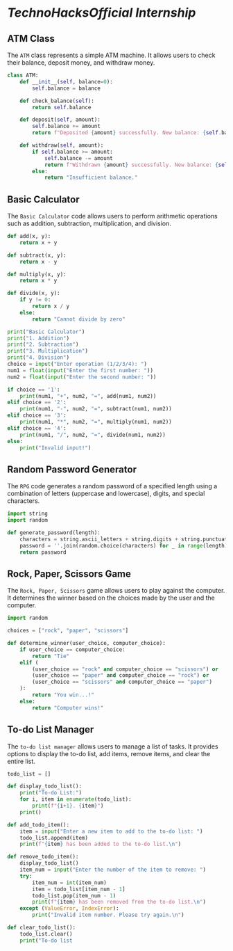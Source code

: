 # _TechnoHacksOfficial_ _Internship_

## ATM Class
The `ATM` class represents a simple ATM machine. It allows users to check their balance, deposit money, and withdraw money.

```python
class ATM:
    def __init__(self, balance=0):
        self.balance = balance

    def check_balance(self):
        return self.balance

    def deposit(self, amount):
        self.balance += amount
        return f"Deposited {amount} successfully. New balance: {self.balance}"

    def withdraw(self, amount):
        if self.balance >= amount:
            self.balance -= amount
            return f"Withdrawn {amount} successfully. New balance: {self.balance}"
        else:
            return "Insufficient balance."
```
## Basic Calculator
The `Basic Calculator` code allows users to perform arithmetic operations such as addition, subtraction, multiplication, and division.

```python
def add(x, y):
    return x + y

def subtract(x, y):
    return x - y

def multiply(x, y):
    return x * y

def divide(x, y):
    if y != 0:
        return x / y
    else:
        return "Cannot divide by zero"

print("Basic Calculator")
print("1. Addition")
print("2. Subtraction")
print("3. Multiplication")
print("4. Division")
choice = input("Enter operation (1/2/3/4): ")
num1 = float(input("Enter the first number: "))
num2 = float(input("Enter the second number: "))

if choice == '1':
    print(num1, "+", num2, "=", add(num1, num2))
elif choice == '2':
    print(num1, "-", num2, "=", subtract(num1, num2))
elif choice == '3':
    print(num1, "*", num2, "=", multiply(num1, num2))
elif choice == '4':
    print(num1, "/", num2, "=", divide(num1, num2))
else:
    print("Invalid input!")
```
## Random Password Generator
The `RPG` code generates a random password of a specified length using a combination of letters (uppercase and lowercase), digits, and special characters.
```python
import string
import random

def generate_password(length):
    characters = string.ascii_letters + string.digits + string.punctuation
    password = ''.join(random.choice(characters) for _ in range(length))
    return password
```
## Rock, Paper, Scissors Game
The `Rock, Paper, Scissors` game allows users to play against the computer. It determines the winner based on the choices made by the user and the computer.
```python
import random

choices = ["rock", "paper", "scissors"]

def determine_winner(user_choice, computer_choice):
    if user_choice == computer_choice:
        return "Tie"
    elif (
        (user_choice == "rock" and computer_choice == "scissors") or
        (user_choice == "paper" and computer_choice == "rock") or
        (user_choice == "scissors" and computer_choice == "paper")
    ):
        return "You win...!"
    else:
        return "Computer wins!"
```
## To-do List Manager
The `to-do list manager` allows users to manage a list of tasks. It provides options to display the to-do list, add items, remove items, and clear the entire list.
```python
todo_list = []

def display_todo_list():
    print("To-do List:")
    for i, item in enumerate(todo_list):
        print(f"{i+1}. {item}")
    print()

def add_todo_item():
    item = input("Enter a new item to add to the to-do list: ")
    todo_list.append(item)
    print(f"{item} has been added to the to-do list.\n")

def remove_todo_item():
    display_todo_list()
    item_num = input("Enter the number of the item to remove: ")
    try:
        item_num = int(item_num)
        item = todo_list[item_num - 1]
        todo_list.pop(item_num - 1)
        print(f"{item} has been removed from the to-do list.\n")
    except (ValueError, IndexError):
        print("Invalid item number. Please try again.\n")

def clear_todo_list():
    todo_list.clear()
    print("To-do list
```
